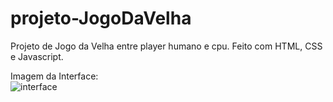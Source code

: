 # projeto-JogoDaVelha
Projeto de Jogo da Velha entre player humano e cpu. Feito com HTML, CSS e Javascript.

Imagem da Interface:
<br>
![interface](https://user-images.githubusercontent.com/98829238/165591120-c3fda41f-ceba-44b1-bb1c-7f48b2d621d4.jpg)

